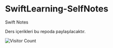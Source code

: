 
# SwiftLearning-SelfNotes
Swift Notes

Ders içerikleri bu repoda paylaşılacaktır.


![Visitor Count](https://profile-counter.glitch.me/msgulsever/count.svg)
